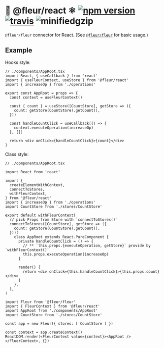# 🌼 @fleur/react ⚛️ [![npm version](https://badge.fury.io/js/%40fleur%2Freact.svg)](https://www.npmjs.com/package/@fleur/react) [![travis](https://travis-ci.org/ra-gg/fleur.svg?branch=master)](https://travis-ci.org/ra-gg/fleur) ![minifiedgzip](https://badgen.net/bundlephobia/minzip/@fleur/react)

`@fleur/fleur` connector for React.
(See [`@fleur/fleur`](https://www.npmjs.com/package/@fleur/fleur) for basic usage.)

## Example

Hooks style:

```tsx
// ./components/AppRoot.tsx
import React, { useCallback } from 'react'
import { useFleurContext, useStore } from '@fleur/react'
import { increaseOp } from './operations'

export const AppRoot = props => {
  const context = useFleurContext()

  const { count } = useStore([CountStore], getStore => ({
    count: getStore(CountStore).getCount(),
  }))

  const handleCountClick = useCallback(() => {
    context.executeOperation(increaseOp)
  }, [])

  return <div onClick={handleCountClick}>{count}</div>
}
```

Class style:

```tsx
// ./components/AppRoot.tsx

import React from 'react'

import {
  createElementWithContext,
  connectToStores,
  withFleurContext,
} from '@fleur/react'
import { increaseOp } from './operations'
import CountStore from './stores/CountStore'

export default withFleurContext(
  // pick Props from Store with `connectToStores()`
  connectToStores([CountStore], getStore => ({
    count: getStore(CountStore).getCount(),
  }))(
    class AppRoot extends React.PureComponent {
      private handleCountClick = () => {
        // ** `this.props.{executeOperation, getStore}` provide by `withFleurContext()`
        this.props.executeOperation(increaseOp)
      }

      render() {
        return <div onClick={this.handleCountClick}>{this.props.count}</div>
      }
    },
  ),
)
```

```tsx
import Fleur from '@fleur/fleur'
import { FleurContext } from '@fleur/react'
import AppRoot from './components/AppRoot'
import CountStore from './stores/CountStore'

const app = new Fleur({ stores: [ CountStore ] })

const context = app.createContext()
ReactDOM.render(<FleurContext value={context}><AppRoot /></FluerContext>, {})
```
